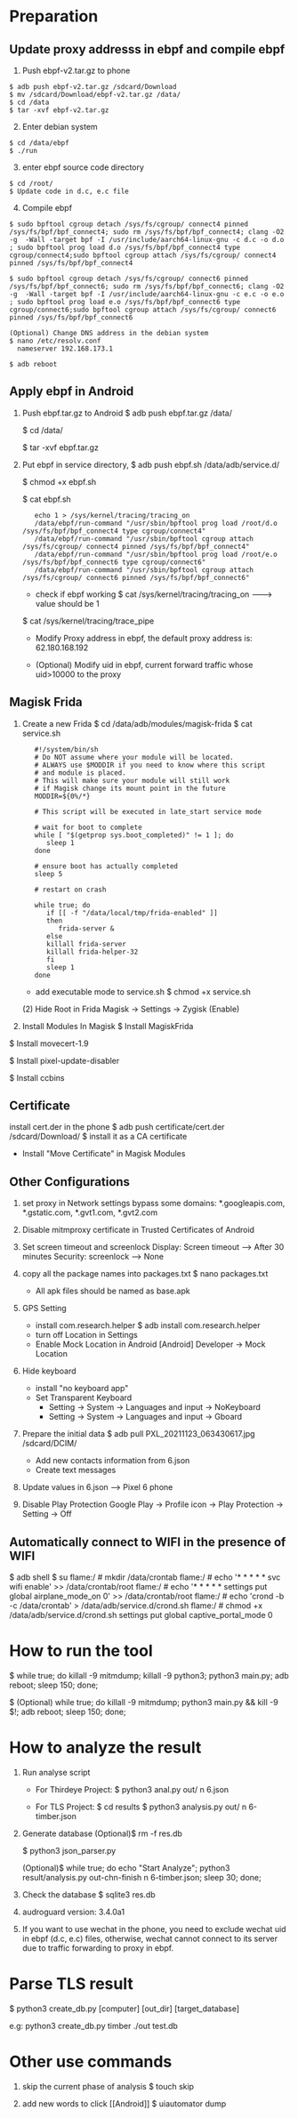 # Preparation
## Update proxy addresss in ebpf and compile ebpf

1. Push ebpf-v2.tar.gz to phone
```
$ adb push ebpf-v2.tar.gz /sdcard/Download
$ mv /sdcard/Download/ebpf-v2.tar.gz /data/
$ cd /data
$ tar -xvf ebpf-v2.tar.gz
```
2. Enter debian system
```
$ cd /data/ebpf
$ ./run
```
3. enter ebpf source code directory
```
$ cd /root/
$ Update code in d.c, e.c file
```
4. Compile ebpf
```
$ sudo bpftool cgroup detach /sys/fs/cgroup/ connect4 pinned /sys/fs/bpf/bpf_connect4; sudo rm /sys/fs/bpf/bpf_connect4; clang -O2 -g  -Wall -target bpf -I /usr/include/aarch64-linux-gnu -c d.c -o d.o ; sudo bpftool prog load d.o /sys/fs/bpf/bpf_connect4 type cgroup/connect4;sudo bpftool cgroup attach /sys/fs/cgroup/ connect4 pinned /sys/fs/bpf/bpf_connect4

$ sudo bpftool cgroup detach /sys/fs/cgroup/ connect6 pinned /sys/fs/bpf/bpf_connect6; sudo rm /sys/fs/bpf/bpf_connect6; clang -O2 -g  -Wall -target bpf -I /usr/include/aarch64-linux-gnu -c e.c -o e.o ; sudo bpftool prog load e.o /sys/fs/bpf/bpf_connect6 type cgroup/connect6;sudo bpftool cgroup attach /sys/fs/cgroup/ connect6 pinned /sys/fs/bpf/bpf_connect6

(Optional) Change DNS address in the debian system
$ nano /etc/resolv.conf
  nameserver 192.168.173.1
  
$ adb reboot
```

## Apply ebpf in Android
1. Push ebpf.tar.gz to Android
   $ adb push ebpf.tar.gz /data/
   
   $ cd /data/
   
   $ tar -xvf ebpf.tar.gz

3. Put ebpf in service directory, 
   $ adb push ebpf.sh /data/adb/service.d/
   
   $ chmod +x ebpf.sh
   
   $ cat ebpf.sh
   ```
      echo 1 > /sys/kernel/tracing/tracing_on
      /data/ebpf/run-command "/usr/sbin/bpftool prog load /root/d.o /sys/fs/bpf/bpf_connect4 type cgroup/connect4"
      /data/ebpf/run-command "/usr/sbin/bpftool cgroup attach /sys/fs/cgroup/ connect4 pinned /sys/fs/bpf/bpf_connect4"
      /data/ebpf/run-command "/usr/sbin/bpftool prog load /root/e.o /sys/fs/bpf/bpf_connect6 type cgroup/connect6"
      /data/ebpf/run-command "/usr/sbin/bpftool cgroup attach /sys/fs/cgroup/ connect6 pinned /sys/fs/bpf/bpf_connect6"
    ```

    - check if ebpf working
    $ cat /sys/kernel/tracing/tracing_on    ---> value should be 1

    $ cat /sys/kernel/tracing/trace_pipe

    - Modify Proxy address in ebpf, the default proxy address is: 62.180.168.192

    - (Optional) Modify uid in ebpf, current forward traffic whose uid>10000 to the proxy


## Magisk Frida
1. Create a new Frida
   $ cd /data/adb/modules/magisk-frida
   $ cat service.sh
   ```
      #!/system/bin/sh
      # Do NOT assume where your module will be located.
      # ALWAYS use $MODDIR if you need to know where this script
      # and module is placed.
      # This will make sure your module will still work
      # if Magisk change its mount point in the future
      MODDIR=${0%/*}

      # This script will be executed in late_start service mode

      # wait for boot to complete
      while [ "$(getprop sys.boot_completed)" != 1 ]; do
         sleep 1
      done

      # ensure boot has actually completed
      sleep 5

      # restart on crash

      while true; do
         if [[ -f "/data/local/tmp/frida-enabled" ]]
         then
            frida-server &
         else
         killall frida-server
         killall frida-helper-32
         fi
         sleep 1
      done
   ```

   - add executable mode to service.sh
   $ chmod +x service.sh

   (2) Hide Root in Frida
   Magisk -> Settings -> Zygisk (Enable)

2. Install Modules In Magisk
$ Install MagiskFrida

$ Install movecert-1.9

$ Install pixel-update-disabler

$ Install ccbins


## Certificate
install cert.der  in the phone
   $ adb push certificate/cert.der /sdcard/Download/
   $ install it as a CA certificate

   - Install "Move Certificate" in Magisk Modules


## Other Configurations
1. set proxy in Network settings
   bypass some domains: *.googleapis.com, *.gstatic.com, *.gvt1.com, *.gvt2.com

2. Disable mitmproxy certificate in Trusted Certificates of Android

3. Set screen timeout and screenlock
   Display: Screen timeout --> After 30 minutes
   Security: screenlock --> None

4. copy all the package names into packages.txt
   $ nano packages.txt
   - All apk files should be named as base.apk

5. GPS Setting
   - install com.research.helper
     $ adb install com.research.helper
   - turn off Location in Settings
   - Enable Mock Location in Android
     [Android] Developer -> Mock Location
<!-- # change the proxy address in general.js -->

6. Hide keyboard
    - install "no keyboard app"
    - Set Transparent Keyboard
      - Setting -> System -> Languages and input -> NoKeyboard
      - Setting -> System -> Languages and input -> Gboard

7. Prepare the initial data
   $ adb pull PXL_20211123_063430617.jpg /sdcard/DCIM/
   - Add new contacts information from 6.json
   - Create text messages


8. Update values in 6.json --> Pixel 6 phone

9. Disable Play Protection
   Google Play -> Profile icon -> Play Protection -> Setting -> Off


## Automatically connect to WIFI in the presence of WIFI
$ adb shell
$ su
flame:/ # mkdir /data/crontab
flame:/ # echo '* * * * * svc wifi enable' >> /data/crontab/root
flame:/ # echo '* * * * * settings put global airplane_mode_on 0' >> /data/crontab/root
flame:/ # echo 'crond -b -c /data/crontab' > /data/adb/service.d/crond.sh
flame:/ # chmod +x /data/adb/service.d/crond.sh
settings put global captive_portal_mode 0
    

# How to run the tool
$ while true; do killall -9 mitmdump; killall -9 python3; python3 main.py; adb reboot; sleep 150; done;

$ (Optional) while true; do killall -9 mitmdump; python3 main.py && kill -9 $!; adb reboot; sleep 150; done;


# How to analyze the result
1. Run analyse script
   - For Thirdeye Project:
   $ python3 anal.py out/ n 6.json

   - For TLS Project:
   $ cd results
   $ python3 analysis.py out/ n 6-timber.json


2. Generate database
   (Optional)$ rm -f res.db
   
   $ python3 json_parser.py

   (Optional)$ while true; do echo "Start Analyze"; python3 result/analysis.py out-chn-finish n 6-timber.json; sleep 30; done;


4. Check the database
   $ sqlite3 res.db

  
5. audroguard version: 3.4.0a1

6. If you want to use wechat in the phone, you need to exclude wechat uid in ebpf (d.c, e.c) files, otherwise, wechat cannot connect to its server due to traffic forwarding to proxy in ebpf.


# Parse TLS result

$ python3 create_db.py [computer] [out_dir] [target_database]

e.g: python3 create_db.py timber ./out test.db


# Other use commands
1. skip the current phase of analysis
   $ touch skip

2. add new words to click
   [[Android]] $ uiautomator dump
